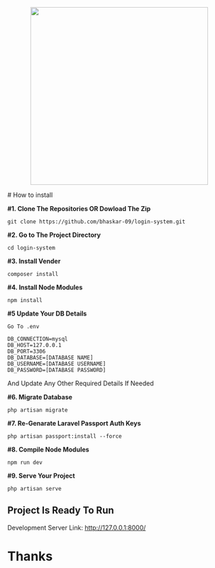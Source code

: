 <p  align="center"><img  src="https://i.postimg.cc/y8vYWX9j/logo.png"  width="400"></p>
# How to install

**#1. Clone The Repositories OR Dowload The Zip**

    git clone https://github.com/bhaskar-09/login-system.git

**#2. Go to The Project Directory**

    cd login-system

**#3. Install Vender**

    composer install

**#4. Install Node Modules**

    npm install

**#5 Update Your DB Details**

    Go To .env

    DB_CONNECTION=mysql
    DB_HOST=127.0.0.1
    DB_PORT=3306
    DB_DATABASE=[DATABASE NAME]
    DB_USERNAME=[DATABASE USERNAME]
    DB_PASSWORD=[DATABASE PASSWORD]

And Update Any Other Required Details If Needed

**#6. Migrate Database**

    php artisan migrate

**#7. Re-Genarate Laravel Passport Auth Keys**

    php artisan passport:install --force

**#8. Compile Node Modules**

    npm run dev

**#9. Serve Your Project**

    php artisan serve

## Project Is Ready To Run

Development Server Link: http://127.0.0.1:8000/

# Thanks
